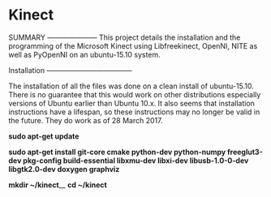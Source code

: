 # Kinect

SUMMARY
———————
This project details the installation and the programming of the Microsoft Kinect using Libfreekinect, OpenNI, NITE as well as PyOpenNI on an ubuntu-15.10 system. 

Installation
————————————

The installation of all the files was done on a clean install of ubuntu-15.10. There is no guarantee that this would work on other distributions especially versions of Ubuntu earlier than Ubuntu 10.x. It also seems that installation instructions have a lifespan, so these instructions may no longer be valid in the future. They do work as of 28 March 2017. 

**sudo apt-get update**

**sudo apt-get install git-core cmake python-dev python-numpy freeglut3-dev pkg-config build-essential libxmu-dev libxi-dev libusb-1.0-0-dev libgtk2.0-dev doxygen graphviz**

**mkdir ~/kinect**__
**cd ~/kinect** 
